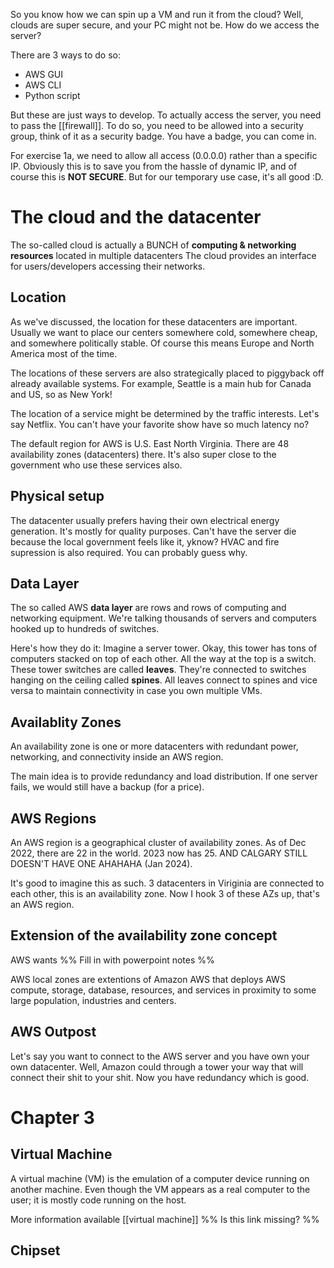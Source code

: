So you know how we can spin up a VM and run it from the cloud? Well, clouds are super secure, and your PC might not be. How do we access the server?

There are 3 ways to do so:
- AWS GUI
- AWS CLI
- Python script

But these are just ways to develop. To actually access the server, you need to pass the [[firewall]]. To do so, you need to be allowed into a security group, think of it as a security badge. You have a badge, you can come in.

For exercise 1a, we need to allow all access (0.0.0.0) rather than a specific IP. Obviously this is to save you from the hassle of dynamic IP, and of course this is **NOT SECURE**. But for our temporary use case, it's all good :D.
# The cloud and the datacenter
The so-called cloud is actually a BUNCH of **computing & networking resources** located in multiple datacenters
The cloud provides an interface for users/developers accessing their networks.
## Location
As we've discussed, the location for these datacenters are important. Usually we want to place our centers somewhere cold, somewhere cheap, and somewhere politically stable. Of course this means Europe and North America most of the time. 

The locations of these servers are also strategically placed to piggyback off already available systems. For example, Seattle is a main hub for Canada and US, so as New York!

The location of a service might be determined by the traffic interests. Let's say Netflix. You can't have your favorite show have so much latency no?

The default region for AWS is U.S. East North Virginia. There are 48 availability zones (datacenters) there. It's also super close to the government who use these services also. 
## Physical setup
The datacenter usually prefers having their own electrical energy generation. It's mostly for quality purposes. Can't have the server die because the local government feels like it, yknow?
HVAC and fire supression is also required. You can probably guess why.
## Data Layer
The so called AWS **data layer** are rows and rows of computing and networking equipment. We're talking thousands of servers and computers hooked up to hundreds of switches.

Here's how they do it: 
Imagine a server tower. Okay, this tower has tons of computers stacked on top of each other. All the way at the top is a switch. These tower switches are called **leaves**. They're connected to switches hanging on the ceiling called **spines**. All leaves connect to spines and vice versa to maintain connectivity in case you own multiple VMs.
## Availablity Zones
An availability zone is one or more datacenters with redundant power, networking, and connectivity inside an AWS region.

The main idea is to provide redundancy and load distribution. If one server fails, we would still have a backup (for a price).
## AWS Regions
An AWS region is a geographical cluster of availability zones. As of Dec 2022, there are 22 in the world. 2023 now has 25. AND CALGARY STILL DOESN'T HAVE ONE AHAHAHA (Jan 2024).

It's good to imagine this as such. 3 datacenters in Viriginia are connected to each other, this is an availability zone. Now I hook 3 of these AZs up, that's an AWS region. 
## Extension of the availability zone concept
AWS wants
%% Fill in with powerpoint notes  %%

AWS local zones are extentions of Amazon AWS that deploys AWS compute, storage, database, resources, and services in proximity to some large population, industries and centers.
## AWS Outpost
Let's say you want to connect to the AWS server and you have own your own datacenter. Well, Amazon could through a tower your way that will connect their shit to your shit. Now you have redundancy which is good.
# Chapter 3
## Virtual Machine
A virtual machine (VM) is the emulation of a computer device running on another machine.
Even though the VM appears as a real computer to the user; it is mostly code running on the host.

More information available [[virtual machine]] %% Is this link missing? %%
## Chipset
